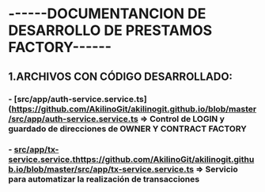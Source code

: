 #                                                                     ------DOCUMENTANCION DE DESARROLLO DE PRESTAMOS FACTORY------
## 1.ARCHIVOS CON CÓDIGO DESARROLLADO:
### - [src/app/auth-service.service.ts](https://github.com/AkilinoGit/akilinogit.github.io/blob/master/src/app/auth-service.service.ts => Control de LOGIN y guardado de direcciones de OWNER Y CONTRACT FACTORY
### - [src/app/tx-service.service.t](https://github.com/AkilinoGit/akilinogit.github.io/blob/master/src/app/tx-service.service.ts)https://github.com/AkilinoGit/akilinogit.github.io/blob/master/src/app/tx-service.service.ts => Servicio para automatizar la realización de transacciones 
